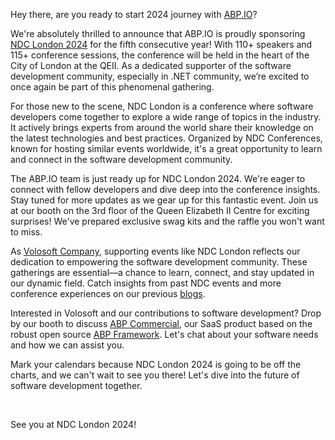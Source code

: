 Hey there, are you ready to start 2024 journey with [ABP.IO](https://abp.io/)?

We're absolutely thrilled to announce that ABP.IO is proudly sponsoring [NDC London 2024](https://ndclondon.com) for the fifth consecutive year! With 110+ speakers and 115+ conference sessions, the conference will be held in the heart of the City of London at the QEII. As a dedicated supporter of the software development community, especially in .NET community, we’re excited to once again be part of this phenomenal gathering.

For those new to the scene, NDC London is a conference where software developers come together to explore a wide range of topics in the industry. It actively brings experts from around the world share their knowledge on the latest technologies and best practices. Organized by NDC Conferences, known for hosting similar events worldwide, it's a great opportunity to learn and connect in the software development community.

The ABP.IO team is just ready up for NDC London 2024. We're eager to connect with fellow developers and dive deep into the conference insights. Stay tuned for more updates as we gear up for this fantastic event. Join us at our booth on the 3rd floor of the Queen Elizabeth II Centre for exciting surprises! We've prepared exclusive swag kits and the raffle you won't want to miss.

As [Volosoft Company](https://volosoft.com/), supporting events like NDC London reflects our dedication to empowering the software development community. These gatherings are essential—a chance to learn, connect, and stay updated in our dynamic field. Catch insights from past NDC events and more conference experiences on our previous [blogs](https://blog.abp.io/abp).

Interested in Volosoft and our contributions to software development? Drop by our booth to discuss [ABP Commercial](https://commercial.abp.io/), our SaaS product based on the robust open source [ABP Framework](https://github.com/abpframework/abp). Let's chat about your software needs and how we can assist you.

Mark your calendars because NDC London 2024 is going to be off the charts, and we can't wait to see you there! Let's dive into the future of software development together.

<br>
See you at NDC London 2024!

<br>
